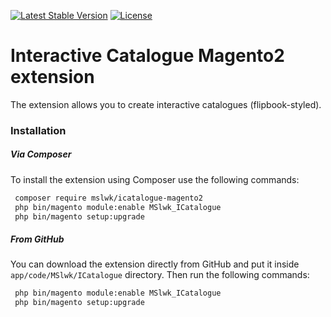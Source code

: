 [![Latest Stable Version](https://poser.pugx.org/mslwk/icatalogue-magento2/v/stable)](https://packagist.org/packages/mslwk/icatalogue-magento2)
[![License](https://poser.pugx.org/mslwk/icatalogue-magento2/license)](https://packagist.org/packages/mslwk/icatalogue-magento2)

# Interactive Catalogue Magento2 extension #

The extension allows you to create interactive catalogues (flipbook-styled).

### Installation ###

##### Via Composer #####

To install the extension using Composer use the 
following commands:

```bash
 composer require mslwk/icatalogue-magento2
 php bin/magento module:enable MSlwk_ICatalogue
 php bin/magento setup:upgrade
 ```
 
##### From GitHub #####
 
You can download the extension directly from GitHub and 
put it inside `` app/code/MSlwk/ICatalogue `` directory. Then run the
following commands:

```bash
 php bin/magento module:enable MSlwk_ICatalogue
 php bin/magento setup:upgrade
 ```